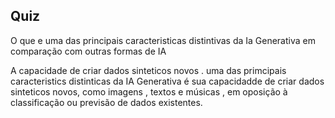 ## Quiz
O que e uma das principais caracteristicas distintivas da Ia Generativa em comparação com outras formas de IA  

A capacidade de criar dados sinteticos  novos .
uma das primcipais caracteristics distinticas da IA Generativa é sua capacidadde de criar dados sinteticos novos, como imagens , textos e músicas , em oposição à classificação ou previsão de dados existentes.